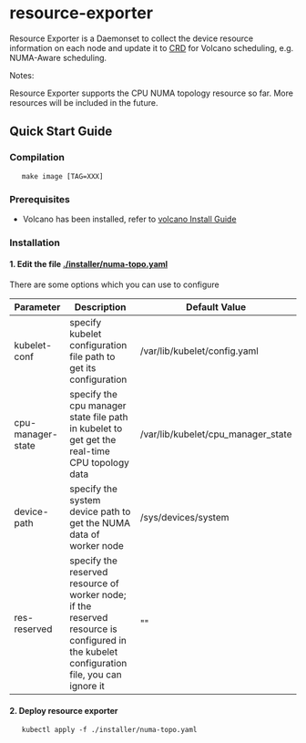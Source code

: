 # resource-exporter

Resource Exporter is a Daemonset to collect the device resource information on each node and update it to [CRD](https://github.com/volcano-sh/apis/tree/master/pkg/apis/nodeinfo/v1alpha1) for Volcano scheduling, e.g. NUMA-Aware scheduling.

Notes:

Resource Exporter supports the CPU NUMA topology resource so far.  More resources will be included in the future.

## Quick Start Guide

### Compilation
```
   make image [TAG=XXX]
```

### Prerequisites

- Volcano has been installed,  refer to [ volcano Install Guide](https://github.com/volcano-sh/volcano/blob/master/installer/README.md)


### Installation

#### 1. Edit the file [./installer/numa-topo.yaml](https://github.com/volcano-sh/resource-exporter/blob/master/installer/numa-topo.yaml)

There are some options which you can use to configure

|Parameter|Description|Default Value|
|----------------|-----------------|----------------------|
|kubelet-conf|specify kubelet configuration file path to get its configuration|/var/lib/kubelet/config.yaml|
|cpu-manager-state| specify the cpu manager state file path in kubelet to get get the real-time CPU topology data| /var/lib/kubelet/cpu_manager_state|
|device-path|specify the system device path to get the NUMA data of worker node| /sys/devices/system|
|res-reserved| specify the reserved resource of worker node; if the reserved resource is configured in the kubelet configuration file, you can ignore it|""|

#### 2. Deploy resource exporter

````
   kubectl apply -f ./installer/numa-topo.yaml
````


